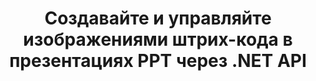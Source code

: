 ---
############################# Static ############################
layout: "auto-gen-gist"
draft: false
path: "ru/assembly/net/barcode/ppt"
otherformats: PPTX PPTM PPS PPSX PPSM POT POTX POTM ODP OTP 

############################# Head ############################
head_title: ".NET API для создания изображений штрих-кода в презентациях PPT "
head_description: "API GroupDocs.Assembly .NET позволяет разработчикам создавать и вставлять изображения штрих-кода в документы презентаций (PPT, PPTX, PPTM, PPS, PPSX, PPSM, POT и ODP)."

############################# Header ############################
title: "Создавайте и управляйте изображениями штрих-кода в презентациях PPT  через .NET API"
description: " GroupDocs.Assembly позволяет .NET-программистам динамически создавать, изменять и управлять изображениями штрих-кода в презентациях PPT  внутри C#, ASP.NET и других приложений .NET."

######################### Download Button #######################
button:
    enable: true

############################# About ############################
about:
    enable: true
    title: "Как генерировать и размещать штрих-коды в презентациях?"
    content: |
      Презентация — отличный способ донести информацию от спикера до аудитории. Он широко используется компаниями, деловыми людьми, учителями и студентами, потому что его легче понять, чем текстовые документы. Использование штрих-кодов становится все более распространенным для идентификации практически во всех видах бизнеса. API GroupDocs.Assembly .NET позволяет создавать и вставлять изображения штрих-кода в PowerPoint и другие типы презентаций, такие как PPT, PPTX, PPTM, PPS, PPSX, PPSM, POT, POTX, POTM, ODP и многие другие. Он обеспечивает поддержку нескольких часто используемых типов штрих-кодов 1D и 2D. Он также полностью поддерживает настройку штрих-кода на слайдах презентации, а также позволяет изменять размер изображения штрих-кода, устанавливать передний и задний цвета, изменять шрифты, улучшать размещение текста штрих-кода, устанавливать разрешение изображения штрих-кода и многое другое.

############################# content ############################
steps:
    enable: true
    block:
    - title_left: "Добавьте штрих-коды в презентации PPT "
      content_left: |
       В приведенном ниже коде C# .NET показано, как пользователи могут динамически создавать изображения штрих-кода, используя различные поддерживаемые символы, и вставлять их в слайды презентации Microsoft PowerPoint PPT .
      
      title_right: "Вставьте штрих-коды в файл PPT  через .NET"
      content_right: |
       * Создайте экземпляр [DocumentAssembler](https://apireference.groupdocs.com/assembly/net/groupdocs.assembly/documentassembler) 
       * Вызовите метод [AssembleDocument](https://apireference.groupdocs.com/assembly/net/groupdocs.assembly.documentassembler/assembledocument/methods/1) со следующими параметрами.
           * Поток для чтения шаблона документа.
           * Поток для записи результирующего документа.
           * Дополнительные возможности загрузки и сохранения документа.
           * Информация об объектах источника данных.

     
      gisthash: "1eb55d05b653c510028185fea185dabe"
      gistfile: "create_barcodes_in_presentations.cs"

    - title_left: "Системные Требования"
      content_left: |
        API GroupDocs.Assembly .NET поддерживаются на всех основных платформах и операционных системах. Полное руководство по системным требованиям можно найти на странице [системные требования](https://docs.groupdocs.com/assembly/net/system-requirements/). Перед выполнением приведенного ниже кода убедитесь, что на вашем компьютере установлены следующие предварительные компоненты. система:
         * Операционные системы: Microsoft Windows, Linux, MacOS
         * Среда разработки: Visual Studio, Xamarin, MonoDevelop и т. д.
         * Фреймворки: .NET Framework, .NET Standard, .NET Core, Mono
         * Получите последнюю версию API GroupDocs.Assembly .NET из [NuGet](https://www.nuget.org/packages/GroupDocs.Assembly/)
        
      title_right: "Зачем использовать GroupDocs.Assembly"
      content_right: |
         * Разрешить пользователям создавать собственные документы из шаблонов.
         * Для создания и автоматизации документов не требуется дополнительное программное обеспечение
         * Возможность создания выходного документа на основе источника данных
         * Динамически вставлять содержимое документа в отчет
         * Динамически прикрепляйте вложения электронной почты и вставляйте гиперссылки в отчеты.
         * Автоматическое удаление пустых абзацев
         * Полная поддержка нескольких форматов данных
         * Поддержка динамических вложений электронной почты

demos:
    enable: true


more_formats:
    enable: true


back_to_top:
    enable: true
---